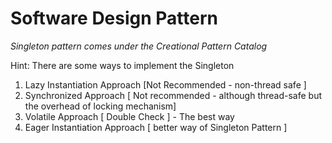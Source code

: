 # Software Design Pattern #

_Singleton pattern comes under the Creational Pattern Catalog_

Hint: There are some ways to implement the Singleton

1.	Lazy Instantiation Approach [Not Recommended - non-thread safe ]
2.  Synchronized Approach [ Not recommended -  although thread-safe but the overhead of locking mechanism]
3.	Volatile Approach [ Double Check ] - The best way
4.  Eager Instantiation Approach [ better way of Singleton Pattern ]
